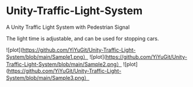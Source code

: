 # Unity-Traffic-Light-System
 A Unity Traffic Light System with Pedestrian Signal
 
 The light time is adjustable, and can be used for stopping cars.

![plot](https://github.com/YiYuGit/Unity-Traffic-Light-System/blob/main/Sample1.png）
![plot](https://github.com/YiYuGit/Unity-Traffic-Light-System/blob/main/Sample2.png）
![plot](https://github.com/YiYuGit/Unity-Traffic-Light-System/blob/main/Sample3.png）
